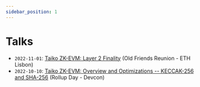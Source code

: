 ```yaml
---
sidebar_position: 1
---
```


# Talks

- `2022-11-01`: [Taiko ZK-EVM: Layer 2 Finality](https://hackmd.io/@taikolabs/HkN7GR64i) (Old Friends Reunion - ETH Lisbon)
- `2022-10-10`: [Taiko ZK-EVM: Overview and Optimizations -- KECCAK-256 and SHA-256](https://docs.google.com/presentation/d/1eHVzLPRIEziCJ_oDuJG0yZ-5klNj_daqioC0UaGDaiw/edit?usp=sharing) (Rollup Day - Devcon)
